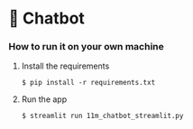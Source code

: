 # 💬 Chatbot

### How to run it on your own machine

1. Install the requirements

   ```
   $ pip install -r requirements.txt
   ```

2. Run the app

   ```
   $ streamlit run 11m_chatbot_streamlit.py
   ```
